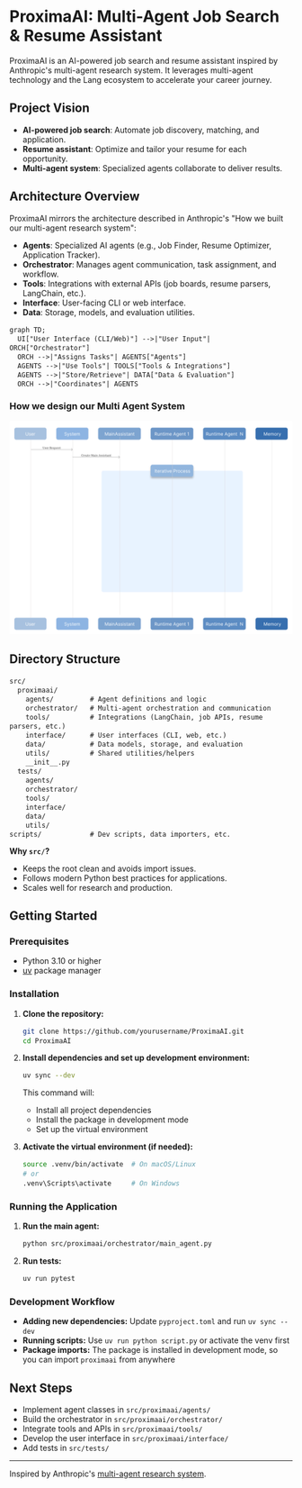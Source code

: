 # ProximaAI: Multi-Agent Job Search & Resume Assistant

ProximaAI is an AI-powered job search and resume assistant inspired by Anthropic's multi-agent research system. It leverages multi-agent technology and the Lang ecosystem to accelerate your career journey.


## Project Vision
- **AI-powered job search**: Automate job discovery, matching, and application.
- **Resume assistant**: Optimize and tailor your resume for each opportunity.
- **Multi-agent system**: Specialized agents collaborate to deliver results.

## Architecture Overview
ProximaAI mirrors the architecture described in Anthropic's "How we built our multi-agent research system":

- **Agents**: Specialized AI agents (e.g., Job Finder, Resume Optimizer, Application Tracker).
- **Orchestrator**: Manages agent communication, task assignment, and workflow.
- **Tools**: Integrations with external APIs (job boards, resume parsers, LangChain, etc.).
- **Interface**: User-facing CLI or web interface.
- **Data**: Storage, models, and evaluation utilities.

```mermaid
graph TD;
  UI["User Interface (CLI/Web)"] -->|"User Input"| ORCH["Orchestrator"]
  ORCH -->|"Assigns Tasks"| AGENTS["Agents"]
  AGENTS -->|"Use Tools"| TOOLS["Tools & Integrations"]
  AGENTS -->|"Store/Retrieve"| DATA["Data & Evaluation"]
  ORCH -->|"Coordinates"| AGENTS
```
### How we design our Multi Agent System

![ProximaAI Multi-Agent Job Search System Architecture](./static/ProximaAI%20Multi%20Agent%20Job%20Search%20System-%20VELOA.svg)


## Directory Structure
```plaintext
src/
  proximaai/
    agents/         # Agent definitions and logic
    orchestrator/   # Multi-agent orchestration and communication
    tools/          # Integrations (LangChain, job APIs, resume parsers, etc.)
    interface/      # User interfaces (CLI, web, etc.)
    data/           # Data models, storage, and evaluation
    utils/          # Shared utilities/helpers
    __init__.py
  tests/
    agents/
    orchestrator/
    tools/
    interface/
    data/
    utils/
scripts/            # Dev scripts, data importers, etc.
```

**Why `src/`?**
- Keeps the root clean and avoids import issues.
- Follows modern Python best practices for applications.
- Scales well for research and production.

## Getting Started

### Prerequisites
- Python 3.10 or higher
- [uv](https://docs.astral.sh/uv/) package manager

### Installation

1. **Clone the repository:**
   ```bash
   git clone https://github.com/yourusername/ProximaAI.git
   cd ProximaAI
   ```

2. **Install dependencies and set up development environment:**
   ```bash
   uv sync --dev
   ```
   This command will:
   - Install all project dependencies
   - Install the package in development mode
   - Set up the virtual environment

3. **Activate the virtual environment (if needed):**
   ```bash
   source .venv/bin/activate  # On macOS/Linux
   # or
   .venv\Scripts\activate     # On Windows
   ```

### Running the Application

1. **Run the main agent:**
   ```bash
   python src/proximaai/orchestrator/main_agent.py
   ```

2. **Run tests:**
   ```bash
   uv run pytest
   ```

### Development Workflow

- **Adding new dependencies:** Update `pyproject.toml` and run `uv sync --dev`
- **Running scripts:** Use `uv run python script.py` or activate the venv first
- **Package imports:** The package is installed in development mode, so you can import `proximaai` from anywhere

## Next Steps
- Implement agent classes in `src/proximaai/agents/`
- Build the orchestrator in `src/proximaai/orchestrator/`
- Integrate tools and APIs in `src/proximaai/tools/`
- Develop the user interface in `src/proximaai/interface/`
- Add tests in `src/tests/`

---
Inspired by Anthropic's [multi-agent research system](https://www.anthropic.com/research/how-we-built-our-multi-agent-research-system).
